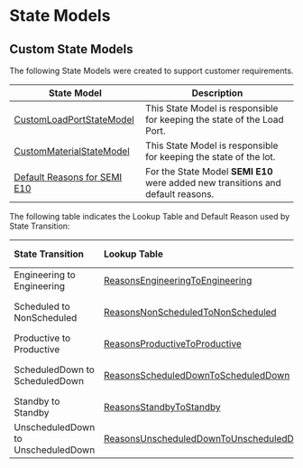 # State Models

## Custom State Models

The following State Models were created to support customer requirements.

| State Model                    | Description       |
| ------                    | ------            |
| [CustomLoadPortStateModel](/cmf.custom.help/techspec>artifacts>statemodels>CustomLoadPortStateModel) | This State Model is responsible for keeping the state of the Load Port. |
| [CustomMaterialStateModel](/cmf.custom.help/techspec>artifacts>statemodels>CustomMaterialStateModel) | This State Model is responsible for keeping the state of the lot. |
| [Default Reasons for SEMI E10](/cmf.custom.help/techspec>artifacts>statemodels>DefaultReasonsSEMIE10) | For the State Model **SEMI E10** were added new transitions and default reasons.

The following table indicates the Lookup Table and Default Reason used by State Transition:

| State Transition                   | Lookup Table                                                                                                                 | Default Reason               |
| :--------------------------------- | :--------------------------------------------------------------------------------------------------------------------------- | :--------------------------- |
| Engineering to Engineering         | [ReasonsEngineeringToEngineering](/cmf.custom.help/techspec>artifacts>lookuptables>ReasonsEngineeringToEngineering)                 | ENE - Engineering          |
| Scheduled to NonScheduled          | [ReasonsNonScheduledToNonScheduled](/cmf.custom.help/techspec>artifacts>lookuptables>ReasonsNonScheduledToNonScheduled)             | NSU - Unworked Time          |
| Productive to Productive           | [ReasonsProductiveToProductive](/cmf.custom.help/techspec>artifacts>lookuptables>ReasonsProductiveToProductive)                     | PRP - Production             |
| ScheduledDown to ScheduledDown     | [ReasonsScheduledDownToScheduledDown](/cmf.custom.help/techspec>artifacts>lookuptables>ReasonsScheduledDownToScheduledDown)         | SDP - Preventive Maintenance |
| Standby to Standby                 | [ReasonsStandbyToStandby](/cmf.custom.help/techspec>artifacts>lookuptables>ReasonsStandbyToStandby)                                 | SBI - Idle                   |
| UnscheduledDown to UnscheduledDown | [ReasonsUnscheduledDownToUnscheduledDown](/cmf.custom.help/techspec>artifacts>lookuptables>ReasonsUnscheduledDownToUnscheduledDown) | UDM - Wait for Maintenance   | |


